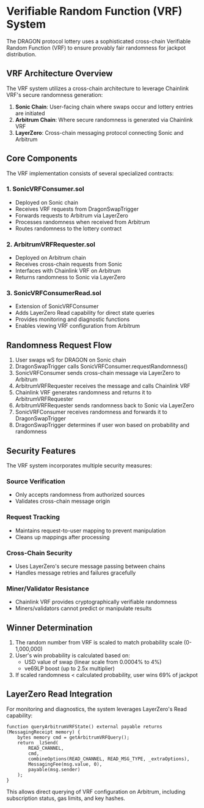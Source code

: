 # Verifiable Random Function (VRF) System

The DRAGON protocol lottery uses a sophisticated cross-chain Verifiable Random Function (VRF) to ensure provably fair randomness for jackpot distribution.

## VRF Architecture Overview

The VRF system utilizes a cross-chain architecture to leverage Chainlink VRF's secure randomness generation:

1. **Sonic Chain**: User-facing chain where swaps occur and lottery entries are initiated
2. **Arbitrum Chain**: Where secure randomness is generated via Chainlink VRF
3. **LayerZero**: Cross-chain messaging protocol connecting Sonic and Arbitrum

## Core Components

The VRF implementation consists of several specialized contracts:

### 1. SonicVRFConsumer.sol

- Deployed on Sonic chain
- Receives VRF requests from DragonSwapTrigger
- Forwards requests to Arbitrum via LayerZero
- Processes randomness when received from Arbitrum
- Routes randomness to the lottery contract

### 2. ArbitrumVRFRequester.sol

- Deployed on Arbitrum chain
- Receives cross-chain requests from Sonic
- Interfaces with Chainlink VRF on Arbitrum
- Returns randomness to Sonic via LayerZero

### 3. SonicVRFConsumerRead.sol

- Extension of SonicVRFConsumer
- Adds LayerZero Read capability for direct state queries
- Provides monitoring and diagnostic functions
- Enables viewing VRF configuration from Arbitrum

## Randomness Request Flow

1. User swaps wS for DRAGON on Sonic chain
2. DragonSwapTrigger calls SonicVRFConsumer.requestRandomness()
3. SonicVRFConsumer sends cross-chain message via LayerZero to Arbitrum
4. ArbitrumVRFRequester receives the message and calls Chainlink VRF
5. Chainlink VRF generates randomness and returns it to ArbitrumVRFRequester
6. ArbitrumVRFRequester sends randomness back to Sonic via LayerZero
7. SonicVRFConsumer receives randomness and forwards it to DragonSwapTrigger
8. DragonSwapTrigger determines if user won based on probability and randomness

## Security Features

The VRF system incorporates multiple security measures:

### Source Verification
- Only accepts randomness from authorized sources
- Validates cross-chain message origin

### Request Tracking
- Maintains request-to-user mapping to prevent manipulation
- Cleans up mappings after processing

### Cross-Chain Security
- Uses LayerZero's secure message passing between chains
- Handles message retries and failures gracefully

### Miner/Validator Resistance
- Chainlink VRF provides cryptographically verifiable randomness
- Miners/validators cannot predict or manipulate results

## Winner Determination

1. The random number from VRF is scaled to match probability scale (0-1,000,000)
2. User's win probability is calculated based on:
   - USD value of swap (linear scale from 0.0004% to 4%)
   - ve69LP boost (up to 2.5x multiplier)
3. If scaled randomness < calculated probability, user wins 69% of jackpot

## LayerZero Read Integration

For monitoring and diagnostics, the system leverages LayerZero's Read capability:

```solidity
function queryArbitrumVRFState() external payable returns (MessagingReceipt memory) {
    bytes memory cmd = getArbitrumVRFQuery();
    return _lzSend(
        READ_CHANNEL,
        cmd,
        combineOptions(READ_CHANNEL, READ_MSG_TYPE, _extraOptions),
        MessagingFee(msg.value, 0),
        payable(msg.sender)
    );
}
```

This allows direct querying of VRF configuration on Arbitrum, including subscription status, gas limits, and key hashes.
